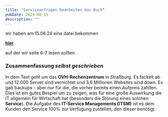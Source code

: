 ```yaml
---
title: "Serviceanfragen bearbeiten das Buch"
pubDate: 2024-08-15
description: ""
---
```


wir haben am 15.08.24 eine datei bekommen

[**hier**](https://bbs-papenburg.eu/iserv/fs/file/local/Groups/WIT23-1/02_Fachstufe%201/LF06%20-%20Serviceanfragen%20bearbeiten/Serviceanfragen%20bearbeiten.pdf)

auf der wir seite 6-7 lesen sollten

### Zusammenfassung _selbst geschrieben_

In dem Text geht um das **OVH-Rechenzentrum** in Straßburg.
Es fackelt ab und 12.000 Server sind vernichtet und 3,6 Millionen Websites sind down.
Es gab backups - aber nur für die, die vorher bereits einen Aufpreis zahlten. Dies ist ein gutes Bespiel um zu zeigen, was für eine große Auswirkung die IT allgemein für Wirtschaft hat (besonders die Störung eines solchen **Service**). Die Aufgabe des **IT-Service Managements (ITSM)** ist es dem Kunden den Service 100% zur Verfügung zustellen, den dieser benötigt.
